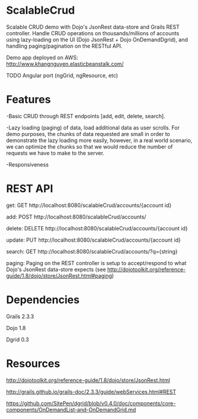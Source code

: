 # ScalableCrud
Scalable CRUD demo with Dojo's JsonRest data-store and Grails REST controller.  Handle CRUD operations on thousands/millions of accounts using lazy-loading on the UI (Dojo JsonRest + Dojo OnDemandDgrid), and handling paging/pagination on the RESTful API.

Demo app deployed on AWS: http://www.khangnguyen.elasticbeanstalk.com/

TODO Angular port (ngGrid, ngResource, etc)

# Features
-Basic CRUD through REST endpoints [add, edit, delete, search].

-Lazy loading (paging) of data, load additional data as user scrolls.  For demo purposes, the chunks of data requested are small in order to demonstrate the lazy loading more easily, however, in a real world scenario, we can optimize the chunks so that we would reduce the number of requests we have to make to the server.

-Responsiveness

# REST API
  get:
    GET http://localhost:8080/scalableCrud/accounts/{account id}
    
  add:
    POST http://localhost:8080/scalableCrud/accounts/
    
  delete:
    DELETE http://localhost:8080/scalableCrud/accounts/{account id}
    
  update:
    PUT http://localhost:8080/scalableCrud/accounts/{account id}
    
  search: 
    GET http://localhost:8080/scalableCrud/accounts/?q={string}
    
  paging:
    Paging on the REST controller is setup to accept/respond to what Dojo's JsonRest data-store expects (see http://dojotoolkit.org/reference-guide/1.8/dojo/store/JsonRest.html#paging)
    
    
    
    
# Dependencies
Grails 2.3.3

Dojo 1.8

Dgrid 0.3 

# Resources
http://dojotoolkit.org/reference-guide/1.8/dojo/store/JsonRest.html

http://grails.github.io/grails-doc/2.3.3/guide/webServices.html#REST

https://github.com/SitePen/dgrid/blob/v0.4.0/doc/components/core-components/OnDemandList-and-OnDemandGrid.md
